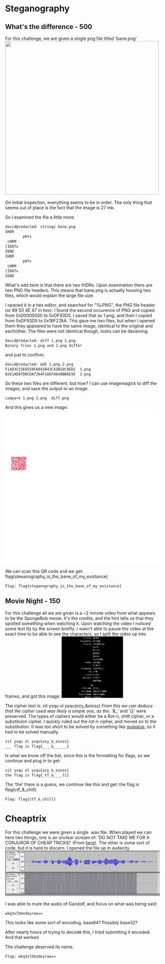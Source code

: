 Steganography
===================

What's the difference - 500
----------
For this challenge, we are given a single png file titled 'bane.png' 
<img src="img/bane.png" alt="" width="500" height="500">

On initial inspection, everything seems to be in order. The only thing that seems out of place is the fact that the image is 27 mb.

So I examined the file a little more:

```
david@redacted: strings bane.png
IHDR
        pHYs
 cHRM
[IDATx
IEND
IHDR
        pHYs
 cHRM
[IDATx
IEND
```
What's odd here is that there are two IHDRs. Upon examination there are two PNG file headers. This means that bane.png is actually housing two files, which would explain the large file size. 

I opened it in a hex editor, and searched for "‰PNG", the PNG file header (or 89 50 4E 47 in hex). I found the second occurence of PNG and copied from 0x00000000 to 0xDF93D5. I saved that as 1.png, and then I copied from 0xDF93D5 to 0x1BF27AA. This gave me two files, but when I opened them they appeared to have the same image, identical to the original and eachother. The files were not identical though, looks can be deceiving. 
```
david@redacted: diff 1.png 2.png
Binary files 1.png and 2.png differ
```
and just to confirm:
```
david@redacted: md5 1.png 2.png
F1483C53E6559F6641B43C41B28C9ED2  1.png
0261AD87DBCDA7364F18EFA648BBAE9E  2.png
```
So these two files are different, but how? 
I can use imagemagick to diff the images, and save the output to an image.
```
compare 1.png 2.png  diff.png
```
And this gives us a new image:
<img src="img/diff.png" alt="" width="500" height="500">

We can scan this QR code and we get: flag{steeanography_is_the_bane_of_my_existance}
```
Flag: flag{steganography_is_the_bane_of_my_existance}
```
Movie Night - 150
----------
For this challenge all we are  given is a ~2 minute video from what appears to be the SpongeBob movie. It's the credits, and the hint tells us that they spotted something when watching it. Upon watching the video I noticed some text fly by the screen briefly. I wasn't able to pause the video at the exact time to be able to see the characters, so I split the video up into frames, and got this image:
<img src="img/frame.png" alt="" width="200" height="200">


The cipher text is: zit ysqu ol ysqu{ezy_&_eioss}
From this we can deduce that the cipher used was likely a simple one, as the: '_&_' and '{}' were preserved. 
The types of ciphers would either be a Rot-n, shift cipher, or a substituion cipher. 
I quickly ruled out the rot-n cipher, and moved on to the substitution. It was too short to be solved by something like [quipqiup](http://quipqiup.com), so it had to be solved manually. 
```
zit ysqu ol ysqu{ezy_&_eioss}
___ flag is flag{____&______}
```
Is what we know off the bat, since this is the formatting for flags, so we continue and plug in to get:
```
zit ysqu ol ysqu{ezy_&_eioss}
the flag is flag{_tf_&____ll}
```
The 'the' there is a guess, we continue like this and get:
the flag is flag{ctf_&_chill}

```
Flag: flag{ctf_&_chill}
```
Cheaptrix
===========
For this challenge we were given a single .wav file. When played we can here two things, one is an unclear scream of: 'DO NOT TAKE ME FOR A CONJUROR  OF CHEAP TRICKS!' (From [here](https://www.youtube.com/watch?v=lKaw5SjeHx0)). The other is some sort of code, but it is hard to discern. I opened the file up in audacity. 
![](/img/aud.png) 

I was able to mute the audio of Gandolf, and focus on what was being said:
```
wkq3vlhbodeyrae==
```

This looks like some sort of encoding, base64? Possibly base32?

After nearly hours of trying to decode this, I tried submitting it encoded. And that worked.

The challenge deserved its name.
```
Flag: wkq3vlhbodeyrae==
```




